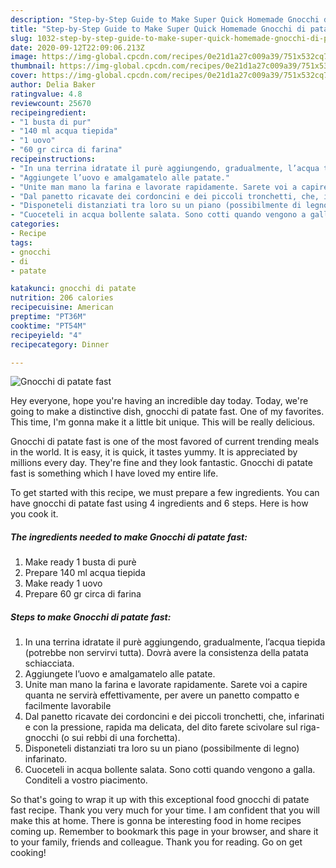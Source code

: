 ```yaml
---
description: "Step-by-Step Guide to Make Super Quick Homemade Gnocchi di patate fast"
title: "Step-by-Step Guide to Make Super Quick Homemade Gnocchi di patate fast"
slug: 1032-step-by-step-guide-to-make-super-quick-homemade-gnocchi-di-patate-fast
date: 2020-09-12T22:09:06.213Z
image: https://img-global.cpcdn.com/recipes/0e21d1a27c009a39/751x532cq70/gnocchi-di-patate-fast-recipe-main-photo.jpg
thumbnail: https://img-global.cpcdn.com/recipes/0e21d1a27c009a39/751x532cq70/gnocchi-di-patate-fast-recipe-main-photo.jpg
cover: https://img-global.cpcdn.com/recipes/0e21d1a27c009a39/751x532cq70/gnocchi-di-patate-fast-recipe-main-photo.jpg
author: Delia Baker
ratingvalue: 4.8
reviewcount: 25670
recipeingredient:
- "1 busta di pur"
- "140 ml acqua tiepida"
- "1 uovo"
- "60 gr circa di farina"
recipeinstructions:
- "In una terrina idratate il purè aggiungendo, gradualmente, l’acqua tiepida (potrebbe non servirvi tutta). Dovrà avere la consistenza della patata schiacciata."
- "Aggiungete l’uovo e amalgamatelo alle patate."
- "Unite man mano la farina e lavorate rapidamente. Sarete voi a capire quanta ne servirà effettivamente, per avere un panetto compatto e facilmente lavorabile"
- "Dal panetto ricavate dei cordoncini e dei piccoli tronchetti, che, infarinati e con la pressione, rapida ma delicata, del dito farete scivolare sul riga-gnocchi (o sui rebbi di una forchetta)."
- "Disponeteli distanziati tra loro su un piano (possibilmente di legno) infarinato."
- "Cuoceteli in acqua bollente salata. Sono cotti quando vengono a galla. Conditeli a vostro piacimento."
categories:
- Recipe
tags:
- gnocchi
- di
- patate

katakunci: gnocchi di patate 
nutrition: 206 calories
recipecuisine: American
preptime: "PT36M"
cooktime: "PT54M"
recipeyield: "4"
recipecategory: Dinner

---
```



![Gnocchi di patate fast](https://img-global.cpcdn.com/recipes/0e21d1a27c009a39/751x532cq70/gnocchi-di-patate-fast-recipe-main-photo.jpg)

Hey everyone, hope you're having an incredible day today. Today, we're going to make a distinctive dish, gnocchi di patate fast. One of my favorites. This time, I'm gonna make it a little bit unique. This will be really delicious.

Gnocchi di patate fast is one of the most favored of current trending meals in the world. It is easy, it is quick, it tastes yummy. It is appreciated by millions every day. They're fine and they look fantastic. Gnocchi di patate fast is something which I have loved my entire life.




To get started with this recipe, we must prepare a few ingredients. You can have gnocchi di patate fast using 4 ingredients and 6 steps. Here is how you cook it.

<!--inarticleads1-->

##### The ingredients needed to make Gnocchi di patate fast:

1. Make ready 1 busta di purè
1. Prepare 140 ml acqua tiepida
1. Make ready 1 uovo
1. Prepare 60 gr circa di farina




<!--inarticleads2-->

##### Steps to make Gnocchi di patate fast:

1. In una terrina idratate il purè aggiungendo, gradualmente, l’acqua tiepida (potrebbe non servirvi tutta). Dovrà avere la consistenza della patata schiacciata.
1. Aggiungete l’uovo e amalgamatelo alle patate.
1. Unite man mano la farina e lavorate rapidamente. Sarete voi a capire quanta ne servirà effettivamente, per avere un panetto compatto e facilmente lavorabile
1. Dal panetto ricavate dei cordoncini e dei piccoli tronchetti, che, infarinati e con la pressione, rapida ma delicata, del dito farete scivolare sul riga-gnocchi (o sui rebbi di una forchetta).
1. Disponeteli distanziati tra loro su un piano (possibilmente di legno) infarinato.
1. Cuoceteli in acqua bollente salata. Sono cotti quando vengono a galla. Conditeli a vostro piacimento.




So that's going to wrap it up with this exceptional food gnocchi di patate fast recipe. Thank you very much for your time. I am confident that you will make this at home. There is gonna be interesting food in home recipes coming up. Remember to bookmark this page in your browser, and share it to your family, friends and colleague. Thank you for reading. Go on get cooking!

